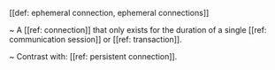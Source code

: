 [[def: ephemeral connection, ephemeral connections]]

~ A [[ref: connection]] that only exists for the duration of a single [[ref: communication session]] or [[ref: transaction]].

~ Contrast with: [[ref: persistent connection]].
